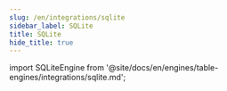 ```yaml
---
slug: /en/integrations/sqlite
sidebar_label: SQLite
title: SQLite
hide_title: true
---
```


import SQLiteEngine from '@site/docs/en/engines/table-engines/integrations/sqlite.md';

<SQLiteEngine/>
